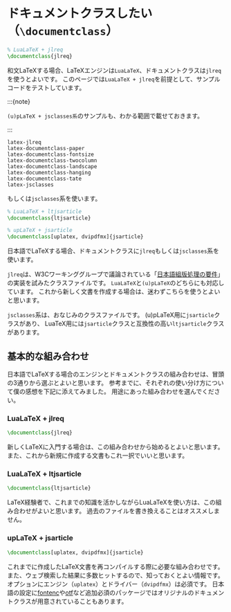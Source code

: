 # ドキュメントクラスしたい（``\documentclass``）

```latex
% LuaLaTeX + jlreq
\documentclass{jlreq}
```

和文LaTeXする場合、LaTeXエンジンは``LuaLaTeX``、ドキュメントクラスは``jlreq``を使うとよいです。
このページでは``LuaLaTeX + jlreq``を前提として、サンプルコードをテストしています。

:::{note}

``(u)pLaTeX + jsclasses系``のサンプルも、わかる範囲で載せておきます。

:::

```{toctree}
latex-jlreq
latex-documentclass-paper
latex-documentclass-fontsize
latex-documentclass-twocolumn
latex-documentclass-landscape
latex-documentclass-hanging
latex-documentclass-tate
latex-jsclasses
```

もしくは``jsclasses``系を使います。

```latex
% LuaLaTeX + ltjsarticle
\documentclass{ltjsarticle}

% upLaTeX + jsarticle
\documentclass[uplatex, dvipdfmx]{jsarticle}
```

日本語でLaTeXする場合、ドキュメントクラスに``jlreq``もしくは``jsclasses``系を使います。

``jlreq``は、W3Cワーキンググループで議論されている「[日本語組版処理の要件](https://www.w3.org/TR/jlreq/)」の実装を試みたクラスファイルです。
``LuaLaTeX``と``(u)pLaTeX``のどちらにも対応しています。
これから新しく文書を作成する場合は、迷わずこちらを使うとよいと思います。

``jsclasses``系は、おなじみのクラスファイルです。
(u)pLaTeX用に``jsarticle``クラスがあり、
LuaTeX用には``jsarticle``クラスと互換性の高い``ltjsarticle``クラスがあります。

## 基本的な組み合わせ

日本語でLaTeXする場合のエンジンとドキュメントクラスの組み合わせは、冒頭の3通りから選ぶとよいと思います。
参考までに、それぞれの使い分け方について僕の感想を下記に添えてみました。
用途にあった組み合わせを選んでください。

### LuaLaTeX + jlreq

```latex
\documentclass{jlreq}
```

新しくLaTeXに入門する場合は、この組み合わせから始めるとよいと思います。
また、これから新規に作成する文書もこれ一択でいいと思います。

### LuaLaTeX + ltjsarticle

```latex
\documentclass{ltjsarticle}
```

LaTeX経験者で、これまでの知識を活かしながらLuaLaTeXを使い方は、この組み合わせがよいと思います。
過去のファイルを書き換えることはオススメしません。

### upLaTeX + jsarticle

```latex
\documentclass[uplatex, dvipdfmx]{jsarticle}
```

これまでに作成したLaTeX文書を再コンパイルする際に必要な組み合わせです。
また、ウェブ検索した結果に多数ヒットするので、知っておくとよい情報です。
オプションにエンジン（``uplatex``）とドライバー（``dvipdfmx``）は必須です。
日本語の設定に[fontenc](./latex-fontenc.md)や[otf](./latex-otf.md)など追加必須のパッケージではオリジナルのドキュメントクラスが用意されていることもあります。
